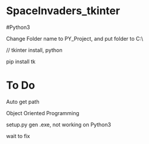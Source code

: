 # SpaceInvaders_tkinter
#Python3

Change Folder name to PY_Project, and put folder to C:\

// tkinter install, python

pip install tk


# To Do
Auto get path

Object Oriented Programming



setup.py gen .exe, not working on Python3

wait to fix
